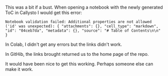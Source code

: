 This was a bit if a bust. When opening a notebook with the newly generated ToC in Callysto I would get this error:

`Notebook validation failed: Additional properties are not allowed ('id' was unexpected):
{
 "attachments": {},
 "cell_type": "markdown",
 "id": "04ceb7da",
 "metadata": {},
 "source": "# Table of Contents\n\n"
}`

In Colab, I didn't get any errors but the links didn't work.

In GitHib, the links brought returned us to the home page of the repo.

It would have been nice to get this working. Perhaps someone else can make it work.